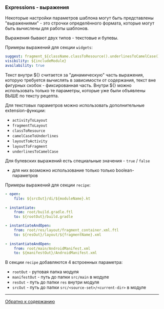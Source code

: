 ### Expressions - выражения

Некоторые настройки параметров шаблона могут быть представлены "выражениями" -
это строчки определённого формата, которые могут быть вычислены для работы шаблонов.

Выражения бывают двух типов - текстовые и булевы.

Примеры выражений для секции `widgets`:

```yaml
suggest: fragment_${className.classToResource().underlinesToCamelCase()}
visibility: ${includeModule}
availability: true
```

Текст внутри ${} считается за "динамическую" часть выражения, которую требуется вычислять в зависимости от содержания,
текст вне фигурных скобок - фиксированная часть.
Внутри ${} можно использовать только те параметры, которые уже были объявлены ВЫШЕ по тексту рецепта.

Для текстовых параметров можно использовать дополнительные extension-функции:

- `activityToLayout`
- `fragmentToLayout`
- `classToResource`
- `camelCaseToUnderlines`
- `layoutToActivity`
- `layoutToFragment`
- `underlinesToCamelCase`

Для булевских выражений есть специальные значения - `true` / `false`
+ для них возможно использование только только boolean-параметров

Примеры выражений для секции `recipe`:

```yaml
- open:
    file: ${srcOut}/di/${moduleName}.kt
    
- instantiate:
    from: root/build.gradle.ftl
    to: ${rootOut}/build.gradle

- instantiateAndOpen:
    from: root/res/layout/fragment_container.xml.ftl
    to: ${resOut}/layout/${fragmentName}.xml
    
- instantiateAndOpen:
    from: root/main/AndroidManifest.xml
    to: ${manifestOut}/AndroidManifest.xml
```

В секции `recipe` добавляются 4 встроенных параметра:

- `rootOut` - рутовая папка модуля
- `manifestOut` - путь до папки `src/main` в модуле
- `resOut` - путь до папки `res` внутри модуля
- `srcOut` - путь до папки `src/<source-set>/<current-dir>` в модуле

---

[Обратно к содержанию](/plugins/hh-geminio/README.md#Содержание)